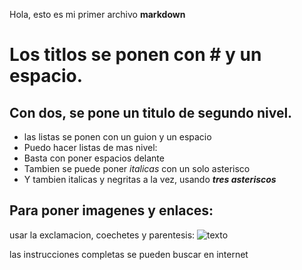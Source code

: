 Hola, esto es mi primer archivo **markdown**

# Los titlos se ponen con # y un espacio.

## Con dos, se pone un titulo de segundo nivel.

- las listas se ponen con un guion y un espacio
- Puedo hacer listas de mas nivel: 
 - Basta con poner espacios delante
- Tambien se puede poner *italicas* con un solo asterisco
- Y tambien italicas y negritas a la vez, usando ***tres asteriscos***

## Para poner imagenes y enlaces:
usar la exclamacion, coechetes y parentesis:
![texto](https://google.es)

las instrucciones completas se pueden buscar en internet
